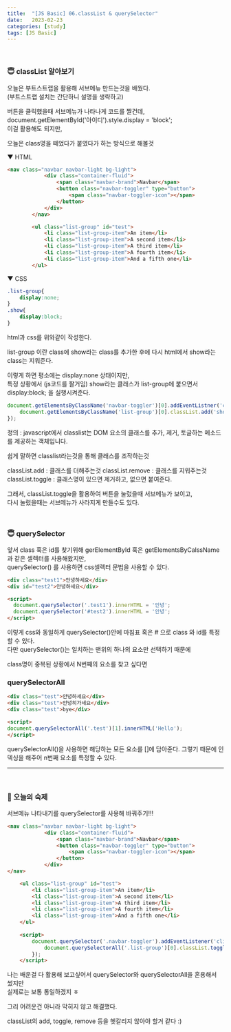 ```yaml
---
title:  "[JS Basic] 06.classList & querySelector"
date:   2023-02-23
categories: [study]
tags: [JS Basic]
---
```

<br>

### 😇 classList 알아보기

오늘은 부트스트랩을 활용해 서브메뉴 만드는것을 배웠다.   
(부트스트랩 설치는 간단하니 설명을 생략하고)

버튼을 클릭했을때 서브메뉴가 나타나게 코드를 짤건데,   
document.getElementById('아이디').style.display = 'block';   
이걸 활용해도 되지만,   

오늘은 class명을 떼었다가 붙였다가 하는 방식으로 해볼것

▼ HTML
```html
<nav class="navbar navbar-light bg-light">
            <div class="container-fluid">
                <span class="navbar-brand">Navbar</span>
                <button class="navbar-toggler" type="button">
                    <span class="navbar-toggler-icon"></span>
                </button>
            </div>
        </nav> 

        <ul class="list-group" id="test">
            <li class="list-group-item">An item</li>
            <li class="list-group-item">A second item</li>
            <li class="list-group-item">A third item</li>
            <li class="list-group-item">A fourth item</li>
            <li class="list-group-item">And a fifth one</li>
        </ul>
```
▼ CSS
```css
.list-group{
    display:none;
}
.show{
    display:block;
}
```

html과 css를 위와같이 작성한다.

list-group 이란 class에 show라는 class를 추가한 후에 다시 html에서 show라는 class는 지워준다.

이렇게 하면 평소에는 display:none 상태이지만,   
특정 상황에서 (js코드를 짤거임) show라는 클래스가 list-group에 붙으면서    
display:block; 을 실행시켜준다.    


```javascript
document.getElementsByClassName('navbar-toggler')[0].addEventListner('click', function(){
    document.getElementsByClassName('list-group')[0].classList.add('show');
});

```

정의 : javascript에서 classlist는 DOM 요소의 클래스를 추가, 제거, 토글하는 메소드를 제공하는 객체입니다.

쉽게 말하면 classlist라는것을 통해 클래스를 조작하는것

classList.add : 클래스를 더해주는것
classList.remove : 클래스를 지워주는것
classList.toggle : 클래스명이 있으면 제거하고, 없으면 붙여준다.

그래서, classList.toggle을 활용하여 버튼을 눌렀을때 서브메뉴가 보이고,    
다시 눌렀을때는 서브메뉴가 사라지게 만들수도 있다.

<br>

### 😇 querySelector 

앞서 class 혹은 id를 찾기위해 gerElementById 혹은 getElementsByCalssName 과 같은 셀렉터를 사용해왔지만,   
querySelector() 를 사용하면 css셀렉터 문법을 사용할 수 있다.

```html
<div class="test1">안녕하세요</div>
<div id="test2">안녕하세요</div>

<script>
  document.querySelector('.test1').innerHTML = '안녕';
  document.querySelector('#test2').innerHTML = '안녕';
</script>
```
이렇게 css와 동일하게 querySelector()안에 마침표 혹은 # 으로 class 와 id를 특정할 수 있다.   
다만 querySelector()는 일치하는 맨위의 하나의 요소만 선택하기 때문에    

class명이 중복된 상황에서 N번째의 요소를 찾고 싶다면


### querySelectorAll

```html
<div class="test">안녕하세요</div>
<div class="test">안녕히가세요</div>
<div class="test">bye</div>

<script>
document.querySelectorAll('.test')[1].innerHTML('Hello');
</script>
```

querySelectorAll()을 사용하면 해당하는 모든 요소를 []에 담아준다.
그렇기 때문에 인덱싱을 해주어 n번째 요소를 특정할 수 있다.

---

<br>

### 📑 오늘의 숙제

서브메뉴 나타내기를 querySelector를 사용해 바꿔주기!!!

```html
<nav class="navbar navbar-light bg-light">
            <div class="container-fluid">
                <span class="navbar-brand">Navbar</span>
                <button class="navbar-toggler" type="button">
                    <span class="navbar-toggler-icon"></span>
                </button>
            </div>
</nav> 

    <ul class="list-group" id="test">
        <li class="list-group-item">An item</li>
        <li class="list-group-item">A second item</li>
        <li class="list-group-item">A third item</li>
        <li class="list-group-item">A fourth item</li>
        <li class="list-group-item">And a fifth one</li>
    </ul>
        
    <script>
        document.querySelector('.navbar-toggler').addEventListener('click', function(){
            document.querySelectorAll('.list-group')[0].classList.toggle('show');
        });
    </script>
```

나는 배운걸 다 활용해 보고싶어서 querySelector와 querySelectorAll을 혼용해서 썼지만    
실제로는 보통 통일하겠지 ㅎ

그리 어려운건 아니라 막히지 않고 해결했다.

classList의 add, toggle, remove 등을 헷갈리지 않아야 할거 같다 :)